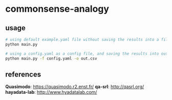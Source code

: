 # commonsense-analogy

## usage
```bash
# using default example.yaml file without saving the results into a file
python main.py

# using a config.yaml as a config file, and saving the results into out.csv
python main.py -f config.yaml -o out.csv
```

## references
**Quasimodo**: https://quasimodo.r2.enst.fr/
**qa-srl**: http://qasrl.org/
**hayadata-lab**: http://www.hyadatalab.com/
